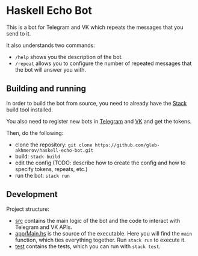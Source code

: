 # Haskell Echo Bot

This is a bot for Telegram and VK which repeats the messages that you send to it.

It also understands two commands:
- `/help` shows you the description of the bot.
- `/repeat` allows you to configure the number of repeated messages that the bot will answer you with.


## Building and running

In order to build the bot from source, you need to already have the [Stack](https://www.haskellstack.org) build tool installed.

You also need to register new bots in [Telegram](https://core.telegram.org/bots/api) and [VK](https://vk.com/dev/bots_longpoll) and get the tokens.

Then, do the following:
- clone the repository: `git clone https://github.com/gleb-akhmerov/haskell-echo-bot.git`
- build: `stack build`
- edit the config (TODO: describe how to create the config and how to specify tokens, repeats, etc.)
- run the bot: `stack run`


## Development

Project structure:
- [src](src) contains the main logic of the bot and the code to interact with Telegram and VK APIs.
- [app/Main.hs](app/Main.hs) is the source of the executable. Here you will find the `main` function, which ties everything together. Run `stack run` to execute it.
- [test](test) contains the tests, which you can run with `stack test`.
